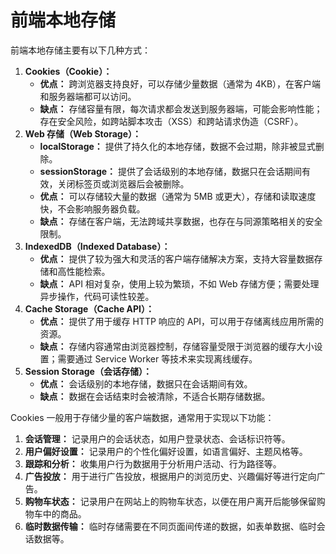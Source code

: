 # 前端本地存储

前端本地存储主要有以下几种方式：

1. **Cookies（Cookie）：**
   - **优点：** 跨浏览器支持良好，可以存储少量数据（通常为 4KB），在客户端和服务器端都可以访问。
   - **缺点：** 存储容量有限，每次请求都会发送到服务器端，可能会影响性能；存在安全风险，如跨站脚本攻击（XSS）和跨站请求伪造（CSRF）。
2. **Web 存储（Web Storage）：**
   - **localStorage：** 提供了持久化的本地存储，数据不会过期，除非被显式删除。
   - **sessionStorage：** 提供了会话级别的本地存储，数据只在会话期间有效，关闭标签页或浏览器后会被删除。
   - **优点：** 可以存储较大量的数据（通常为 5MB 或更大），存储和读取速度快，不会影响服务器负载。
   - **缺点：** 存储在客户端，无法跨域共享数据，也存在与同源策略相关的安全限制。
3. **IndexedDB（Indexed Database）：**
   - **优点：** 提供了较为强大和灵活的客户端存储解决方案，支持大容量数据存储和高性能检索。
   - **缺点：** API 相对复杂，使用上较为繁琐，不如 Web 存储方便；需要处理异步操作，代码可读性较差。
4. **Cache Storage（Cache API）：**
   - **优点：** 提供了用于缓存 HTTP 响应的 API，可以用于存储离线应用所需的资源。
   - **缺点：** 存储内容通常由浏览器控制，存储容量受限于浏览器的缓存大小设置；需要通过 Service Worker 等技术来实现离线缓存。
5. **Session Storage（会话存储）：**
   - **优点：** 会话级别的本地存储，数据只在会话期间有效。
   - **缺点：** 数据在会话结束时会被清除，不适合长期存储数据。

Cookies 一般用于存储少量的客户端数据，通常用于实现以下功能：

1. **会话管理：** 记录用户的会话状态，如用户登录状态、会话标识符等。
2. **用户偏好设置：** 记录用户的个性化偏好设置，如语言偏好、主题风格等。
3. **跟踪和分析：** 收集用户行为数据用于分析用户活动、行为路径等。
4. **广告投放：** 用于进行广告投放，根据用户的浏览历史、兴趣偏好等进行定向广告。
5. **购物车状态：** 记录用户在网站上的购物车状态，以便在用户离开后能够保留购物车中的商品。
6. **临时数据传输：** 临时存储需要在不同页面间传递的数据，如表单数据、临时会话数据等。
